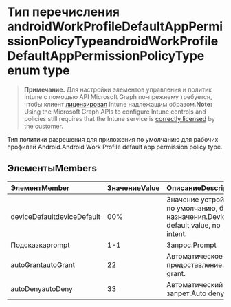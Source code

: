 # <a name="androidworkprofiledefaultapppermissionpolicytype-enum-type"></a><span data-ttu-id="4c7b7-101">Тип перечисления androidWorkProfileDefaultAppPermissionPolicyType</span><span class="sxs-lookup"><span data-stu-id="4c7b7-101">androidWorkProfileDefaultAppPermissionPolicyType enum type</span></span>

> <span data-ttu-id="4c7b7-102">**Примечание.** Для настройки элементов управления и политик Intune с помощью API Microsoft Graph по-прежнему требуется, чтобы клиент [лицензировал](https://go.microsoft.com/fwlink/?linkid=839381) Intune надлежащим образом.</span><span class="sxs-lookup"><span data-stu-id="4c7b7-102">**Note:** Using the Microsoft Graph APIs to configure Intune controls and policies still requires that the Intune service is [correctly licensed](https://go.microsoft.com/fwlink/?linkid=839381) by the customer.</span></span>

<span data-ttu-id="4c7b7-103">Тип политики разрешения для приложения по умолчанию для рабочих профилей Android.</span><span class="sxs-lookup"><span data-stu-id="4c7b7-103">Android Work Profile default app permission policy type.</span></span>
## <a name="members"></a><span data-ttu-id="4c7b7-104">Элементы</span><span class="sxs-lookup"><span data-stu-id="4c7b7-104">Members</span></span>
|<span data-ttu-id="4c7b7-105">Элемент</span><span class="sxs-lookup"><span data-stu-id="4c7b7-105">Member</span></span>|<span data-ttu-id="4c7b7-106">Значение</span><span class="sxs-lookup"><span data-stu-id="4c7b7-106">Value</span></span>|<span data-ttu-id="4c7b7-107">Описание</span><span class="sxs-lookup"><span data-stu-id="4c7b7-107">Description</span></span>|
|:---|:---|:---|
|<span data-ttu-id="4c7b7-108">deviceDefault</span><span class="sxs-lookup"><span data-stu-id="4c7b7-108">deviceDefault</span></span>|<span data-ttu-id="4c7b7-109">0</span><span class="sxs-lookup"><span data-stu-id="4c7b7-109">0%</span></span>|<span data-ttu-id="4c7b7-110">Значение устройства по умолчанию, без назначения.</span><span class="sxs-lookup"><span data-stu-id="4c7b7-110">Device default value, no intent.</span></span>|
|<span data-ttu-id="4c7b7-111">Подсказка</span><span class="sxs-lookup"><span data-stu-id="4c7b7-111">prompt</span></span>|<span data-ttu-id="4c7b7-112">1</span><span class="sxs-lookup"><span data-stu-id="4c7b7-112">-1</span></span>|<span data-ttu-id="4c7b7-113">Запрос.</span><span class="sxs-lookup"><span data-stu-id="4c7b7-113">Prompt</span></span>|
|<span data-ttu-id="4c7b7-114">autoGrant</span><span class="sxs-lookup"><span data-stu-id="4c7b7-114">autoGrant</span></span>|<span data-ttu-id="4c7b7-115">2</span><span class="sxs-lookup"><span data-stu-id="4c7b7-115">2</span></span>|<span data-ttu-id="4c7b7-116">Автоматическое предоставление.</span><span class="sxs-lookup"><span data-stu-id="4c7b7-116">Auto grant.</span></span>|
|<span data-ttu-id="4c7b7-117">autoDeny</span><span class="sxs-lookup"><span data-stu-id="4c7b7-117">autoDeny</span></span>|<span data-ttu-id="4c7b7-118">3</span><span class="sxs-lookup"><span data-stu-id="4c7b7-118">3</span></span>|<span data-ttu-id="4c7b7-119">Автоматический запрет.</span><span class="sxs-lookup"><span data-stu-id="4c7b7-119">Auto deny.</span></span>|








